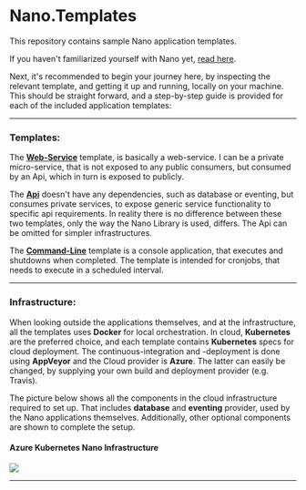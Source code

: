 # Nano.Templates
This repository contains sample Nano application templates.  
 
If you haven't familiarized yourself with Nano yet, [read here](https://github.com/Nano-Core/Nano.Library/blob/master/README.md).  

Next, it's recommended to begin your journey here, by inspecting the relevant template, and getting it up and running, locally on your machine. This should be straight forward, and a step-by-step guide is provided for each of the included application templates: 

*** 

### Templates:
The **[Web-Service](https://github.com/Nano-Core/Nano.Templates/tree/master/Web/README.md)** template, is basically a web-service. I can be a private micro-service, that is not exposed to any public consumers, but consumed by an Api, which in turn is exposed to publicly.  

The **[Api](https://github.com/Nano-Core/Nano.Templates/tree/master/Api/README.md)** doesn't have any dependencies, such as database or eventing, but consumes private services, to expose generic service functionality to specific api requirements. In reality there is no difference between these two templates, only the way the Nano Library is used, differs. The Api can be omitted for simpler infrastructures.  

The **[Command-Line](https://github.com/Nano-Core/Nano.Templates/tree/master/Console/README.md)** template is a console application, that executes and shutdowns when completed. The template is intended for cronjobs, that needs to execute in a scheduled interval.  

*** 

### Infrastructure:
When looking outside the applications themselves, and at the infrastructure, all the templates uses **Docker** for local orchestration. In cloud, **Kubernetes** are the preferred choice, and each template contains **Kubernetes** specs for cloud deployment. The continuous-integration and -deployment is done using **AppVeyor** and the Cloud provider is **Azure**. The latter can easily be changed, by supplying your own build and deployment provider (e.g. Travis).  

The picture below shows all the components in the cloud infrastructure required to set up. That includes **database** and **eventing** provider, used by the Nano applications themselves. Additionally, other optional components are shown to complete the setup. 

#### Azure Kubernetes Nano Infrastructure
<p align="left">
  <img src="https://raw.githubusercontent.com/wiki/Nano-Core/Nano.Templates/Images/Nano.Templates.Infrastructure.png">
</p>

***
